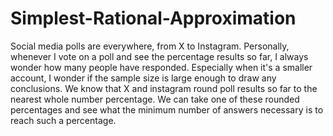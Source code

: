 # Simplest-Rational-Approximation
Social media polls are everywhere, from X to Instagram. Personally, whenever I vote on a poll and see the percentage results so far, I always wonder how many people have responded. Especially when it's a smaller account, I wonder if the sample size is large enough to draw any conclusions. We know that X and instagram round poll results so far to the nearest whole number percentage. We can take one of these rounded percentages and see what the minimum number of answers necessary is to reach such a percentage.
